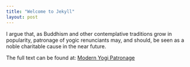```yaml
---
title: "Welcome to Jekyll"
layout: post
---
```


I argue that, as Buddhism and other contemplative traditions grow in popularity, patronage of yogic renunciants may, and should, be seen as a noble charitable cause in the near future. 

The full text can be found at: [Modern Yogi Patronage](https://seanxyz.substack.com/p/modern-yogi-patronage)
